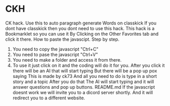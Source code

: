 # CKH
CK hack.
Use this to auto paragraph generate Words on classkick 
If you dont have classkick then you dont need to use this hack.
This hack is a Bookmarklet so you can use it By Clicking on the Other Favorites tab and click it there.
How to paste the javascipt. Step by step.
1. You need to copy the javascript "Ctrl+C" 
2. You need to pase the javascript "Ctrl+V"
3. You need to make a folder and access it from there.
4. To use it just click on it and the coding will do it for you.
After you click it there will be an AI that will start typing 
But there will be a pop up pox saying This is made by ck73 And all you need to do is type in a short story and a topic 
After you do that The AI will start typing and it will answer questions and pop up buttons.
README.md
If the javascript doesnt work we will invite you to a dicord server shortly. And it will redirect you to a different website.
